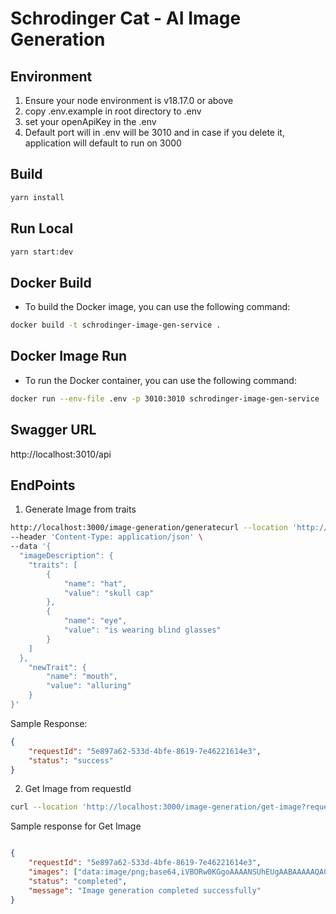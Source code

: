 # Schrodinger Cat - AI Image Generation 

## Environment

1. Ensure your node environment is v18.17.0 or above
2. copy .env.example in root directory to .env
3. set your openApiKey in the .env
4. Default port will in .env will be 3010 and in case if you delete it, application will default to run on 3000

## Build

```sh
yarn install
```

## Run Local

```sh
yarn start:dev
```

## Docker Build

- To build the Docker image, you can use the following command:

```sh
docker build -t schrodinger-image-gen-service .
```

## Docker Image Run


- To run the Docker container, you can use the following command:


```sh
docker run --env-file .env -p 3010:3010 schrodinger-image-gen-service
```

## Swagger URL

http://localhost:3010/api

## EndPoints

1. Generate Image from traits

```sh
http://localhost:3000/image-generation/generatecurl --location 'http://localhost:3000/image-generation/generate' \
--header 'Content-Type: application/json' \
--data '{
  "imageDescription": {
    "traits": [
        {
            "name": "hat",
            "value": "skull cap"
        },
        {
            "name": "eye",
            "value": "is wearing blind glasses"
        }
    ]
  },
    "newTrait": {
        "name": "mouth",
        "value": "alluring"
    }
}'
```

Sample Response:

```json
{
    "requestId": "5e897a62-533d-4bfe-8619-7e46221614e3",
    "status": "success"
}
```

2. Get Image from requestId

```sh
curl --location 'http://localhost:3000/image-generation/get-image?requestId=5e897a62-533d-4bfe-8619-7e46221614e3'
```

Sample response for Get Image

```json

{
    "requestId": "5e897a62-533d-4bfe-8619-7e46221614e3",
    "images": ["data:image/png;base64,iVBORw0KGgoAAAANSUhEUgAABAAAAAQACAIAAADwf7zUAAA552NhQlgAADnnanVtYgAAAB5qdW1kYzJwYQARABCAAACqADibcQNjMnBhAAAAOcFqdW1iAAAAR2p1bWRjMm1hABEAEIAAAKoAOJtxA3Vybjp1dWlkOjY4YzAyM2E0LThlNWQtNDg4ZS05NGFkLWI1Mzg5NTM0MDg5MgAAAAGhanVtYgAAAClqdW1kYzJhcwARABCAAACqADibcQNjMnBhLmFzc2VydGlvbnMAAAAAxWp1bWIAAAAmanVtZGNib3IAEQAQgAAAqgA4m3EDYzJwYS5hY3Rpb2...."],
    "status": "completed",
    "message": "Image generation completed successfully"
}
```

